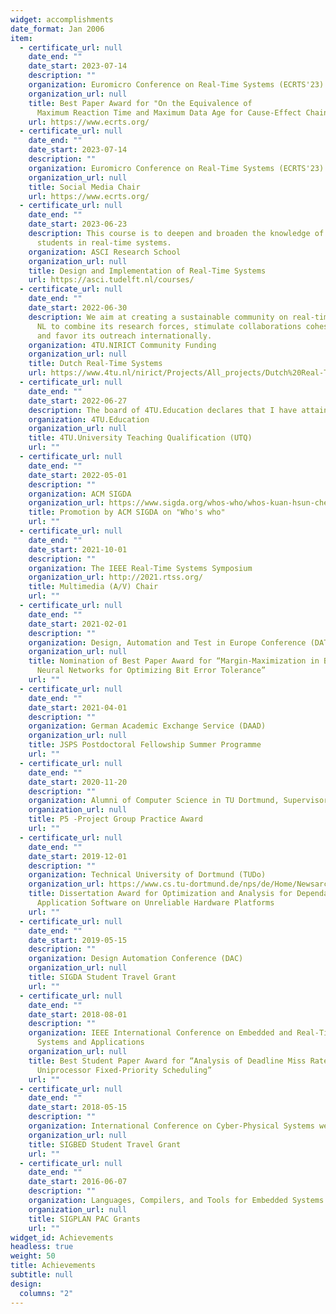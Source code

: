 ```yaml
---
widget: accomplishments
date_format: Jan 2006
item:
  - certificate_url: null
    date_end: ""
    date_start: 2023-07-14
    description: ""
    organization: Euromicro Conference on Real-Time Systems (ECRTS'23)
    organization_url: null
    title: Best Paper Award for "On the Equivalence of
      Maximum Reaction Time and Maximum Data Age for Cause-Effect Chains"
    url: https://www.ecrts.org/
  - certificate_url: null
    date_end: ""
    date_start: 2023-07-14
    description: ""
    organization: Euromicro Conference on Real-Time Systems (ECRTS'23)
    organization_url: null
    title: Social Media Chair
    url: https://www.ecrts.org/
  - certificate_url: null
    date_end: ""
    date_start: 2023-06-23
    description: This course is to deepen and broaden the knowledge of ASCI PhD
      students in real-time systems.
    organization: ASCI Research School
    organization_url: null
    title: Design and Implementation of Real-Time Systems
    url: https://asci.tudelft.nl/courses/
  - certificate_url: null
    date_end: ""
    date_start: 2022-06-30
    description: We aim at creating a sustainable community on real-time systems in
      NL to combine its research forces, stimulate collaborations cohesively,
      and favor its outreach internationally.
    organization: 4TU.NIRICT Community Funding
    organization_url: null
    title: Dutch Real-Time Systems
    url: https://www.4tu.nl/nirict/Projects/All_projects/Dutch%20Real-Time%20Systems%20Community/
  - certificate_url: null
    date_end: ""
    date_start: 2022-06-27
    description: The board of 4TU.Education declares that I have attained the required level for the pedagogical competencies of the University Teaching Qualification.
    organization: 4TU.Education
    organization_url: null
    title: 4TU.University Teaching Qualification (UTQ)
    url: ""    
  - certificate_url: null
    date_end: ""
    date_start: 2022-05-01
    description: ""
    organization: ACM SIGDA
    organization_url: https://www.sigda.org/whos-who/whos-kuan-hsun-chen/
    title: Promotion by ACM SIGDA on "Who's who"
    url: ""
  - certificate_url: null
    date_end: ""
    date_start: 2021-10-01
    description: ""
    organization: The IEEE Real-Time Systems Symposium
    organization_url: http://2021.rtss.org/
    title: Multimedia (A/V) Chair
    url: ""
  - certificate_url: null
    date_end: ""
    date_start: 2021-02-01
    description: ""
    organization: Design, Automation and Test in Europe Conference (DATE)
    organization_url: null
    title: Nomination of Best Paper Award for “Margin-Maximization in Binarized
      Neural Networks for Optimizing Bit Error Tolerance”
    url: ""
  - certificate_url: null
    date_end: ""
    date_start: 2021-04-01
    description: ""
    organization: German Academic Exchange Service (DAAD)
    organization_url: null
    title: JSPS Postdoctoral Fellowship Summer Programme
    url: ""
  - certificate_url: null
    date_end: ""
    date_start: 2020-11-20
    description: ""
    organization: Alumni of Computer Science in TU Dortmund, Supervisor
    organization_url: null
    title: P5 -Project Group Practice Award
    url: ""
  - certificate_url: null
    date_end: ""
    date_start: 2019-12-01
    description: ""
    organization: Technical University of Dortmund (TUDo)
    organization_url: https://www.cs.tu-dortmund.de/nps/de/Home/Newsarchiv/2019/index.html
    title: Dissertation Award for Optimization and Analysis for Dependable
      Application Software on Unreliable Hardware Platforms
    url: ""
  - certificate_url: null
    date_end: ""
    date_start: 2019-05-15
    description: ""
    organization: Design Automation Conference (DAC)
    organization_url: null
    title: SIGDA Student Travel Grant
    url: ""
  - certificate_url: null
    date_end: ""
    date_start: 2018-08-01
    description: ""
    organization: IEEE International Conference on Embedded and Real-Time Computing
      Systems and Applications
    organization_url: null
    title: Best Student Paper Award for “Analysis of Deadline Miss Rates for
      Uniprocessor Fixed-Priority Scheduling”
    url: ""
  - certificate_url: null
    date_end: ""
    date_start: 2018-05-15
    description: ""
    organization: International Conference on Cyber-Physical Systems week (CPSWEEK)
    organization_url: null
    title: SIGBED Student Travel Grant
    url: ""
  - certificate_url: null
    date_end: ""
    date_start: 2016-06-07
    description: ""
    organization: Languages, Compilers, and Tools for Embedded Systems (LCTES)
    organization_url: null
    title: SIGPLAN PAC Grants
    url: ""
widget_id: Achievements
headless: true
weight: 50
title: Achievements
subtitle: null
design:
  columns: "2"
---
```

